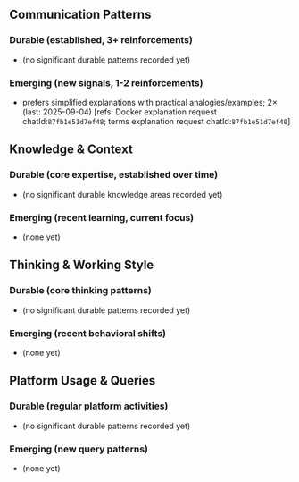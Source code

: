 ## Communication Patterns
### Durable (established, 3+ reinforcements)
- (no significant durable patterns recorded yet)

### Emerging (new signals, 1-2 reinforcements)
- prefers simplified explanations with practical analogies/examples; 2× (last: 2025-09-04) [refs: Docker explanation request chatId:`87fb1e51d7ef48`; terms explanation request chatId:`87fb1e51d7ef48`]

## Knowledge & Context
### Durable (core expertise, established over time)
- (no significant durable knowledge areas recorded yet)

### Emerging (recent learning, current focus)
- (none yet)

## Thinking & Working Style
### Durable (core thinking patterns)
- (no significant durable patterns recorded yet)

### Emerging (recent behavioral shifts)
- (none yet)

## Platform Usage & Queries
### Durable (regular platform activities)
- (no significant durable patterns recorded yet)

### Emerging (new query patterns)
- (none yet)